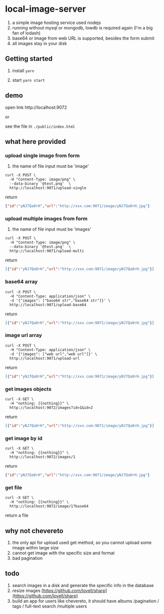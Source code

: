 # local-image-server
1. a simple image hosting service used nodejs 
2. running without mysql or mongodb, lowdb is required again (I'm a big fan of lodash)
3. base64 or image from web URL is supported, besides the form submit
4. all images stay in your disk

## Getting started
1. install
`yarn`

2. start
`yarn start`

## demo
open link http://localhost:9072

or

see the file in `./public/index.html`

## what here provided
### upload single image from form
1. the name of file input must be 'image'
```http request
curl -X POST \
  -H "Content-Type: image/png" \
  --data-binary '@test.png'  \
  http://localhost:9071/upload-single
```
return
```json
{"id":"yNJ7Qa0rH","url":"http://xxx.com:9071/image/yNJ7Qa0rH.jpg"}
```

### upload multiple images from form
1. the name of file input must be 'images'
```http request
curl -X POST \
  -H "Content-Type: image/png" \
  --data-binary '@test.png'  \
  http://localhost:9071/upload-multi
```
return
```json
[{"id":"yNJ7Qa0rH","url":"http://xxx.com:9071/image/yNJ7Qa0rH.jpg"}]
```
### base64 array
```http request
curl -X POST \
  -H "Content-Type: application/json" \
  -d '{"images": ["base64 str","base64 str"]}' \
  http://localhost:9071/upload-base64
```
return
```json
[{"id":"yNJ7Qa0rH","url":"http://xxx.com:9071/image/yNJ7Qa0rH.jpg"}]
```

### image url array
```http request
curl -X POST \
  -H "Content-Type: application/json" \
  -d '{"images": ["web url","web url"]}' \
  http://localhost:9071/upload-url
```
return
```json
[{"id":"yNJ7Qa0rH","url":"http://xxx.com:9071/image/yNJ7Qa0rH.jpg"}]
```

### get images objects
```http request
curl -X GET \
  -H "nothing: {{nothing}}" \
  http://localhost:9072/images?id=1&id=2
```
return
```json
[{"id":"yNJ7Qa0rH","url":"http://xxx.com:9071/image/yNJ7Qa0rH.jpg"}]
```

### get image by id
```http request
curl -X GET \
  -H "nothing: {{nothing}}" \
  http://localhost:9072/images/1
```
return
```json
{"id":"yNJ7Qa0rH","url":"http://xxx.com:9071/image/yNJ7Qa0rH.jpg"}
```

### get file
```http request
curl -X GET \
  -H "nothing: {{nothing}}" \
  http://localhost:9072/image/1?base64
```
return a file

## why not chevereto
1. the only api for upload used get method, so you cannot upload some image within large size
2. cannot get image with the specific size and format
3. bad pagination

## todo
1. search images in a disk and generate the specific info in the database
2. resize images [https://github.com/lovell/sharp](https://github.com/lovell/sharp)
3. build an app for users like chevereto, it should have albums /pagination / tags / full-text search /multiple users
